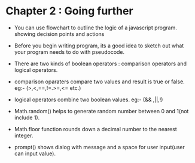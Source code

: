# Chapter 2 : Going further

- You can use flowchart to outline the logic of a javascript program. showing decision points and actions
- Before you begin writing program, its a good idea to sketch out what your program needs to do with pseudocode.
- There are two kinds of boolean operators : comparison operators and logical operators.
- comparison oparaters compare two values and result is true or false.
  eg:- (>,<,==,!=.>=,<= etc.)

- logical operators combine two boolean values.
  eg:- (&& ,||,!)

- Math.random() helps to generate random number between 0 and 1(not include 1).
- Math.floor function rounds down a decimal number to the nearest integer.
- prompt() shows dialog with message and a space for user input(user can input value).
